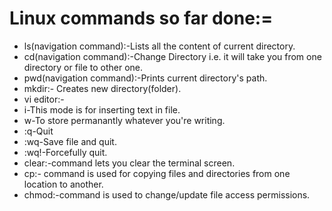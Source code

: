 # Linux commands so far done:=
* ls(navigation command):-Lists all the content of current directory.
* cd(navigation command):-Change Directory i.e. it will take you from one directory or file to other one.
* pwd(navigation command):-Prints current directory's path.
* mkdir:- Creates new directory(folder).
* vi editor:- 
* i-This mode is for inserting text in file.
* w-To store permanantly whatever you're writing.
* :q-Quit 
* :wq-Save file and quit.
* :wq!-Forcefully quit.
* clear:-command lets you clear the terminal screen.
* cp:- command is used for copying files and directories from one location to another.
* chmod:-command is used to change/update file access permissions.
